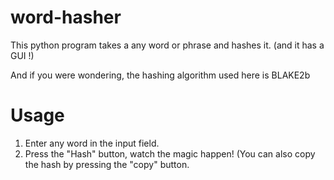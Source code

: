 # word-hasher
This python program takes a any word or phrase and hashes it. (and it has a GUI !)

And if you were wondering, the hashing algorithm used here is BLAKE2b

# Usage
1. Enter any word in the input field.
2. Press the "Hash" button, watch the magic happen!
(You can also copy the hash by pressing the "copy" button.
